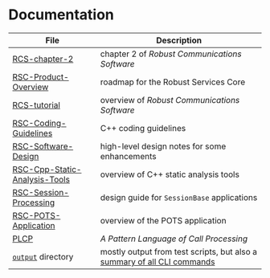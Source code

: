 # Documentation

File | Description
---- | -----------
[RCS-chapter-2](/docs/RCS-chapter-2.pdf) | chapter 2 of *Robust Communications Software*
[RSC-Product-Overview](/docs/RSC-Product-Overview.pdf) | roadmap for the Robust Services Core
[RCS-tutorial](/docs/RCS-tutorial.pdf) | overview of *Robust Communications Software*
[RSC-Coding-Guidelines](/docs/RSC-Coding-Guidelines.md) | C++ coding guidelines
[RSC-Software-Design](/docs/RSC-Software-Design.pdf) | high-level design notes for some enhancements
[RSC-Cpp-Static-Analysis-Tools](/docs/RSC-Cpp-Static-Analysis-Tools.md) | overview of C++ static analysis tools
[RSC-Session-Processing](/docs/RSC-Session-Processing.pdf) | design guide for `SessionBase` applications
[RSC-POTS-Application](/docs/RSC-POTS-Application.md) | overview of the POTS application
[PLCP](/docs/PLCP.pdf) | *A Pattern Language of Call Processing*
[`output`](/docs/output) directory | mostly output from test scripts, but also a [summary of all CLI commands](/docs/output/help.cli.txt)
